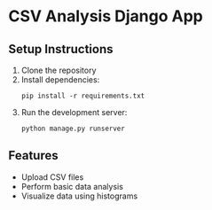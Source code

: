 # CSV Analysis Django App

## Setup Instructions

1. Clone the repository
2. Install dependencies:
    ```
    pip install -r requirements.txt
    ```
3. Run the development server:
    ```
    python manage.py runserver
    ```

## Features
- Upload CSV files
- Perform basic data analysis
- Visualize data using histograms
